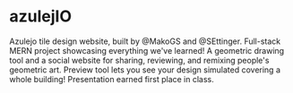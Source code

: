 # azulejIO
Azulejo tile design website, built by @MakoGS and @SEttinger. Full-stack MERN project showcasing everything we've learned! A geometric drawing tool and a social website for sharing, reviewing, and remixing people's geometric art. Preview tool lets you see your design simulated covering a whole building! Presentation earned first place in class.
